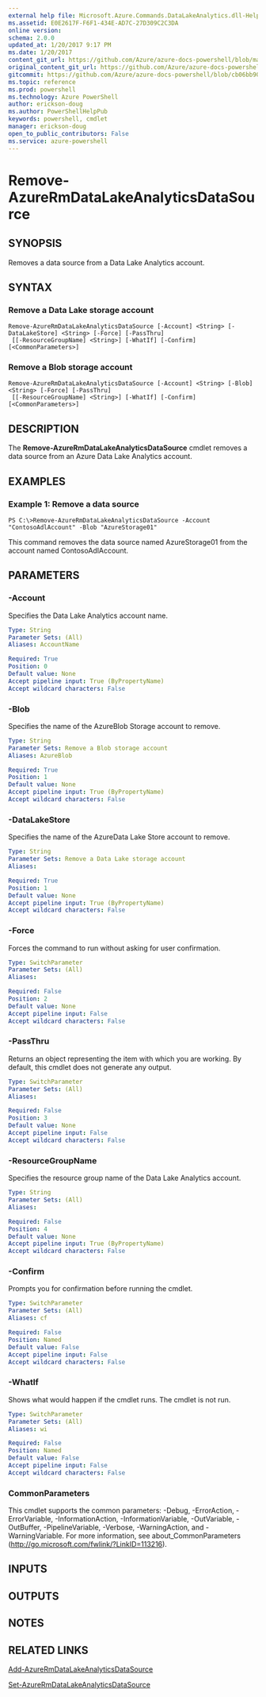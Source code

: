 ```yaml
---
external help file: Microsoft.Azure.Commands.DataLakeAnalytics.dll-Help.xml
ms.assetid: E0E2617F-F6F1-434E-AD7C-27D309C2C3DA
online version: 
schema: 2.0.0
updated_at: 1/20/2017 9:17 PM
ms.date: 1/20/2017
content_git_url: https://github.com/Azure/azure-docs-powershell/blob/master/azureps-cmdlets-docs/ResourceManager/AzureRM.DataLakeAnalytics/v2.5.0/Remove-AzureRmDataLakeAnalyticsDataSource.md
original_content_git_url: https://github.com/Azure/azure-docs-powershell/blob/master/azureps-cmdlets-docs/ResourceManager/AzureRM.DataLakeAnalytics/v2.5.0/Remove-AzureRmDataLakeAnalyticsDataSource.md
gitcommit: https://github.com/Azure/azure-docs-powershell/blob/cb06bb906911a2a2e1f57adbafe0c0c97a0b205b/azureps-cmdlets-docs/ResourceManager/AzureRM.DataLakeAnalytics/v2.5.0/Remove-AzureRmDataLakeAnalyticsDataSource.md
ms.topic: reference
ms.prod: powershell
ms.technology: Azure PowerShell
author: erickson-doug
ms.author: PowerShellHelpPub
keywords: powershell, cmdlet
manager: erickson-doug
open_to_public_contributors: False
ms.service: azure-powershell
---
```


# Remove-AzureRmDataLakeAnalyticsDataSource

## SYNOPSIS
Removes a data source from a Data Lake Analytics account.

## SYNTAX

### Remove a Data Lake storage account
```
Remove-AzureRmDataLakeAnalyticsDataSource [-Account] <String> [-DataLakeStore] <String> [-Force] [-PassThru]
 [[-ResourceGroupName] <String>] [-WhatIf] [-Confirm] [<CommonParameters>]
```

### Remove a Blob storage account
```
Remove-AzureRmDataLakeAnalyticsDataSource [-Account] <String> [-Blob] <String> [-Force] [-PassThru]
 [[-ResourceGroupName] <String>] [-WhatIf] [-Confirm] [<CommonParameters>]
```

## DESCRIPTION
The **Remove-AzureRmDataLakeAnalyticsDataSource** cmdlet removes a data source from an Azure Data Lake Analytics account.

## EXAMPLES

### Example 1: Remove a data source
```
PS C:\>Remove-AzureRmDataLakeAnalyticsDataSource -Account "ContosoAdlAccount" -Blob "AzureStorage01"
```

This command removes the data source named AzureStorage01 from the account named ContosoAdlAccount.

## PARAMETERS

### -Account
Specifies the Data Lake Analytics account name.

```yaml
Type: String
Parameter Sets: (All)
Aliases: AccountName

Required: True
Position: 0
Default value: None
Accept pipeline input: True (ByPropertyName)
Accept wildcard characters: False
```

### -Blob
Specifies the name of the AzureBlob Storage account to remove.

```yaml
Type: String
Parameter Sets: Remove a Blob storage account
Aliases: AzureBlob

Required: True
Position: 1
Default value: None
Accept pipeline input: True (ByPropertyName)
Accept wildcard characters: False
```

### -DataLakeStore
Specifies the name of the AzureData Lake Store account to remove.

```yaml
Type: String
Parameter Sets: Remove a Data Lake storage account
Aliases: 

Required: True
Position: 1
Default value: None
Accept pipeline input: True (ByPropertyName)
Accept wildcard characters: False
```

### -Force
Forces the command to run without asking for user confirmation.

```yaml
Type: SwitchParameter
Parameter Sets: (All)
Aliases: 

Required: False
Position: 2
Default value: None
Accept pipeline input: False
Accept wildcard characters: False
```

### -PassThru
Returns an object representing the item with which you are working.
By default, this cmdlet does not generate any output.

```yaml
Type: SwitchParameter
Parameter Sets: (All)
Aliases: 

Required: False
Position: 3
Default value: None
Accept pipeline input: False
Accept wildcard characters: False
```

### -ResourceGroupName
Specifies the resource group name of the Data Lake Analytics account.

```yaml
Type: String
Parameter Sets: (All)
Aliases: 

Required: False
Position: 4
Default value: None
Accept pipeline input: True (ByPropertyName)
Accept wildcard characters: False
```

### -Confirm
Prompts you for confirmation before running the cmdlet.

```yaml
Type: SwitchParameter
Parameter Sets: (All)
Aliases: cf

Required: False
Position: Named
Default value: False
Accept pipeline input: False
Accept wildcard characters: False
```

### -WhatIf
Shows what would happen if the cmdlet runs.
The cmdlet is not run.

```yaml
Type: SwitchParameter
Parameter Sets: (All)
Aliases: wi

Required: False
Position: Named
Default value: False
Accept pipeline input: False
Accept wildcard characters: False
```

### CommonParameters
This cmdlet supports the common parameters: -Debug, -ErrorAction, -ErrorVariable, -InformationAction, -InformationVariable, -OutVariable, -OutBuffer, -PipelineVariable, -Verbose, -WarningAction, and -WarningVariable. For more information, see about_CommonParameters (http://go.microsoft.com/fwlink/?LinkID=113216).

## INPUTS

## OUTPUTS

## NOTES

## RELATED LINKS

[Add-AzureRmDataLakeAnalyticsDataSource](xref:ResourceManager/AzureRM.DataLakeAnalytics/v2.5.0/Add-AzureRmDataLakeAnalyticsDataSource.md)

[Set-AzureRmDataLakeAnalyticsDataSource](xref:ResourceManager/AzureRM.DataLakeAnalytics/v2.5.0/Set-AzureRmDataLakeAnalyticsDataSource.md)


